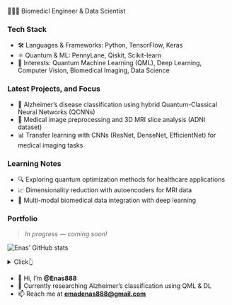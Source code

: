 👩🏻‍💻  Biomedicl Engineer & Data Scientist

### Tech Stack  

- 🛠 Languages & Frameworks: Python, TensorFlow, Keras  
- ⚛️ Quantum & ML: PennyLane, Qiskit, Scikit-learn  
- 🧠 Interests: Quantum Machine Learning (QML), Deep Learning, Computer Vision, Biomedical Imaging, Data Science  

### Latest Projects, and Focus 

- 🧬 Alzheimer’s disease classification using hybrid Quantum-Classical Neural Networks (QCNNs)  
- 🏥 Medical image preprocessing and 3D MRI slice analysis (ADNI dataset)  
- 📊 Transfer learning with CNNs (ResNet, DenseNet, EfficientNet) for medical imaging tasks  

### Learning Notes  

- 🔍 Exploring quantum optimization methods for healthcare applications  
- 📈 Dimensionality reduction with autoencoders for MRI data  
- 🧩 Multi-modal biomedical data integration with deep learning  

### Portfolio  

> *In progress — coming soon!*  

![Enas' GitHub stats](https://github-readme-stats.vercel.app/api?username=Enas888&show_icons=true&theme=dracula&hide=stars,issues)  

<details>  
  <summary>Click👆</summary>  
  <pre>  
  🚀 Passionate about AI + Quantum for Healthcare  
  </pre>  
</details>  


- 👋 Hi, I’m **@Enas888**  
- 🌱 Currently researching Alzheimer’s classification using QML & DL  
- 📫 Reach me at **emadenas888@gmail.com**  
